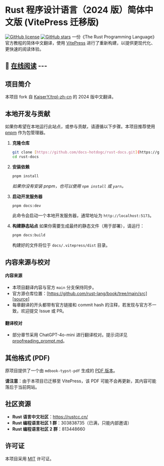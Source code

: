 # Rust 程序设计语言（2024 版）简体中文版 (VitePress 迁移版)

[![GitHub license](https://img.shields.io/github/license/docs-hotdogc/rust-docs)](https://github.com/docs-hotdogc/rust-docs/blob/main/LICENSE)
[![GitHub stars](https://img.shields.io/github/stars/docs-hotdogc/rust-docs)](https://github.com/docs-hotdogc/rust-docs/stargazers)
一份《The Rust Programming Language》官方教程的简体中文翻译，使用 [VitePress](https://vitepress.dev/) 进行了重新构建，以提供更现代化、更快速的阅读体验。

## 📖 [在线阅读](https://your-vitepress-site.com)  ---

## 项目简介

本项目 fork 自 [KaiserY/trpl-zh-cn](https://github.com/KaiserY/trpl-zh-cn) 的 2024 版中文翻译。

## 本地开发与贡献

如果你希望在本地运行此站点，或参与贡献，请遵循以下步骤。本项目推荐使用 [pnpm](https://pnpm.io/) 作为包管理器。

1.  **克隆仓库**
    ```bash
    git clone [https://github.com/docs-hotdogc/rust-docs.git](https://github.com/docs-hotdogc/rust-docs.git)
    cd rust-docs
    ```

2.  **安装依赖**
    ```bash
    pnpm install
    ```
    *如果你没有安装 pnpm，也可以使用 `npm install` 或 `yarn`。*

3.  **启动开发服务器**
    ```bash
    pnpm docs:dev
    ```
    此命令会启动一个本地开发服务器，通常地址为 `http://localhost:5173`。

4.  **构建静态站点**
    如果你需要生成最终的静态文件（用于部署），请运行：
    ```bash
    pnpm docs:build
    ```
    构建好的文件将位于 `docs/.vitepress/dist` 目录。

## 内容来源与校对

#### 内容来源
- 本项目翻译内容与官方 `main` 分支保持同步。
- 官方源仓库位置：[https://github.com/rust-lang/book/tree/main/src][source]
- 每章翻译的开头都带有官方链接和 commit hash 的注释，若发现与官方不一致，欢迎提交 Issue 或 PR。

[source]: https://github.com/rust-lang/book/tree/main/src

#### 翻译校对
- 部分章节采用 ChatGPT-4o-mini 进行翻译校对。提示词详见 [proofreading_prompt.md](proofreading_prompt.md)。

## 其他格式 (PDF)

原项目提供了一个由 `mdbook-typst-pdf` 生成的 [PDF 版本](https://kaisery.github.io/trpl-zh-cn/Rust%20%E7%A8%8B%E5%BA%8F%E8%AE%BE%E8%AE%A1%E8%AF%AD%E8%A8%80%20%E7%AE%80%E4%BD%93%E4%B8%AD%E6%96%87%E7%89%88.pdf)。

**请注意**：由于本项目已迁移至 VitePress，该 PDF 可能不会再更新，其内容可能落后于当前网站。

## 社区资源

-   **Rust 语言中文社区**：<https://rustcc.cn/>
-   **Rust 编程语言社区 1 群**：303838735（已满，只能内部邀请）
-   **Rust 编程语言社区 2 群**：813448660

## 许可证

本项目采用 [MIT](LICENSE) 许可证。
